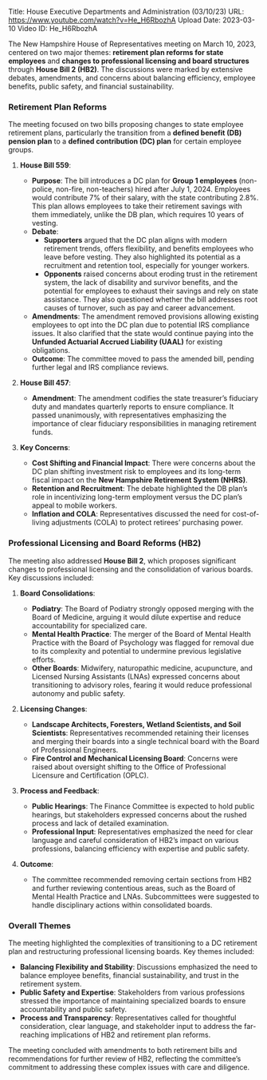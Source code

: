 Title: House Executive Departments and Administration (03/10/23)
URL: https://www.youtube.com/watch?v=He_H6RbozhA
Upload Date: 2023-03-10
Video ID: He_H6RbozhA

The New Hampshire House of Representatives meeting on March 10, 2023, centered on two major themes: **retirement plan reforms for state employees** and **changes to professional licensing and board structures** through **House Bill 2 (HB2)**. The discussions were marked by extensive debates, amendments, and concerns about balancing efficiency, employee benefits, public safety, and financial sustainability.

### **Retirement Plan Reforms**
The meeting focused on two bills proposing changes to state employee retirement plans, particularly the transition from a **defined benefit (DB) pension plan** to a **defined contribution (DC) plan** for certain employee groups.

1. **House Bill 559**:
   - **Purpose**: The bill introduces a DC plan for **Group 1 employees** (non-police, non-fire, non-teachers) hired after July 1, 2024. Employees would contribute 7% of their salary, with the state contributing 2.8%. This plan allows employees to take their retirement savings with them immediately, unlike the DB plan, which requires 10 years of vesting.
   - **Debate**:
     - **Supporters** argued that the DC plan aligns with modern retirement trends, offers flexibility, and benefits employees who leave before vesting. They also highlighted its potential as a recruitment and retention tool, especially for younger workers.
     - **Opponents** raised concerns about eroding trust in the retirement system, the lack of disability and survivor benefits, and the potential for employees to exhaust their savings and rely on state assistance. They also questioned whether the bill addresses root causes of turnover, such as pay and career advancement.
   - **Amendments**: The amendment removed provisions allowing existing employees to opt into the DC plan due to potential IRS compliance issues. It also clarified that the state would continue paying into the **Unfunded Actuarial Accrued Liability (UAAL)** for existing obligations.
   - **Outcome**: The committee moved to pass the amended bill, pending further legal and IRS compliance reviews.

2. **House Bill 457**:
   - **Amendment**: The amendment codifies the state treasurer’s fiduciary duty and mandates quarterly reports to ensure compliance. It passed unanimously, with representatives emphasizing the importance of clear fiduciary responsibilities in managing retirement funds.

3. **Key Concerns**:
   - **Cost Shifting and Financial Impact**: There were concerns about the DC plan shifting investment risk to employees and its long-term fiscal impact on the **New Hampshire Retirement System (NHRS)**.
   - **Retention and Recruitment**: The debate highlighted the DB plan’s role in incentivizing long-term employment versus the DC plan’s appeal to mobile workers.
   - **Inflation and COLA**: Representatives discussed the need for cost-of-living adjustments (COLA) to protect retirees’ purchasing power.

### **Professional Licensing and Board Reforms (HB2)**
The meeting also addressed **House Bill 2**, which proposes significant changes to professional licensing and the consolidation of various boards. Key discussions included:

1. **Board Consolidations**:
   - **Podiatry**: The Board of Podiatry strongly opposed merging with the Board of Medicine, arguing it would dilute expertise and reduce accountability for specialized care.
   - **Mental Health Practice**: The merger of the Board of Mental Health Practice with the Board of Psychology was flagged for removal due to its complexity and potential to undermine previous legislative efforts.
   - **Other Boards**: Midwifery, naturopathic medicine, acupuncture, and Licensed Nursing Assistants (LNAs) expressed concerns about transitioning to advisory roles, fearing it would reduce professional autonomy and public safety.

2. **Licensing Changes**:
   - **Landscape Architects, Foresters, Wetland Scientists, and Soil Scientists**: Representatives recommended retaining their licenses and merging their boards into a single technical board with the Board of Professional Engineers.
   - **Fire Control and Mechanical Licensing Board**: Concerns were raised about oversight shifting to the Office of Professional Licensure and Certification (OPLC).

3. **Process and Feedback**:
   - **Public Hearings**: The Finance Committee is expected to hold public hearings, but stakeholders expressed concerns about the rushed process and lack of detailed examination.
   - **Professional Input**: Representatives emphasized the need for clear language and careful consideration of HB2’s impact on various professions, balancing efficiency with expertise and public safety.

4. **Outcome**:
   - The committee recommended removing certain sections from HB2 and further reviewing contentious areas, such as the Board of Mental Health Practice and LNAs. Subcommittees were suggested to handle disciplinary actions within consolidated boards.

### **Overall Themes**
The meeting highlighted the complexities of transitioning to a DC retirement plan and restructuring professional licensing boards. Key themes included:
- **Balancing Flexibility and Stability**: Discussions emphasized the need to balance employee benefits, financial sustainability, and trust in the retirement system.
- **Public Safety and Expertise**: Stakeholders from various professions stressed the importance of maintaining specialized boards to ensure accountability and public safety.
- **Process and Transparency**: Representatives called for thoughtful consideration, clear language, and stakeholder input to address the far-reaching implications of HB2 and retirement plan reforms.

The meeting concluded with amendments to both retirement bills and recommendations for further review of HB2, reflecting the committee’s commitment to addressing these complex issues with care and diligence.